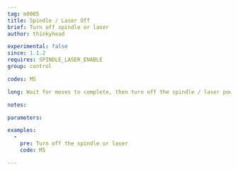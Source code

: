 ```yaml
---
tag: m0005
title: Spindle / Laser Off
brief: Turn off spindle or laser
author: thinkyhead

experimental: false
since: 1.1.2
requires: SPINDLE_LASER_ENABLE
group: control

codes: M5

long: Wait for moves to complete, then turn off the spindle / laser power and PWM.

notes:

parameters:

examples:
  -
    pre: Turn off the spindle or laser
    code: M5

---
```

